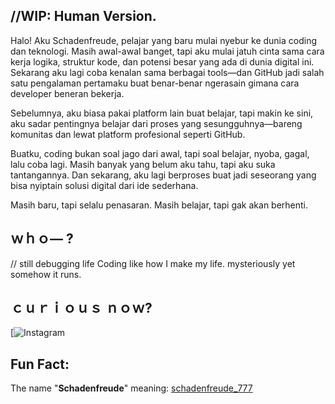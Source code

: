 ## //WIP: Human Version. 
Halo! Aku Schadenfreude, pelajar yang baru mulai nyebur ke dunia coding dan teknologi.
Masih awal-awal banget, tapi aku mulai jatuh cinta sama cara kerja logika, struktur kode, dan potensi besar yang ada di dunia digital ini. Sekarang aku lagi coba kenalan sama berbagai tools—dan GitHub jadi salah satu pengalaman pertamaku buat benar-benar ngerasain gimana cara developer beneran bekerja.

Sebelumnya, aku biasa pakai platform lain buat belajar, tapi makin ke sini, aku sadar pentingnya belajar dari proses yang sesungguhnya—bareng komunitas dan lewat platform profesional seperti GitHub.

Buatku, coding bukan soal jago dari awal, tapi soal belajar, nyoba, gagal, lalu coba lagi.
Masih banyak yang belum aku tahu, tapi aku suka tantangannya.
Dan sekarang, aku lagi berproses buat jadi seseorang yang bisa nyiptain solusi digital dari ide sederhana.

Masih baru, tapi selalu penasaran. Masih belajar, tapi gak akan berhenti.

## ｗｈｏ— ? 
// still debugging life
Coding like how I make my life. mysteriously yet somehow it runs. 

## ｃｕｒｉｏｕｓ ｎｏｗ? 
[![Instagram]([https://www.instagram.com/hikarisoraya2134?igsh=eGg2dmtoa3M5MnE0l) 

##  Fun Fact:
The name "**Schadenfreude**" meaning: [schadenfreude_777](https://github.com/yangkiest/schadenfreude_777) 
